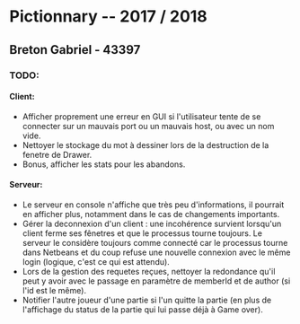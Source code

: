 # Pictionnary -- 2017 / 2018 
## Breton Gabriel - 43397

### TODO:
#### Client:
 * Afficher proprement une erreur en GUI si l'utilisateur tente de se connecter sur un mauvais port ou un mauvais host, ou avec un nom vide.
 * Nettoyer le stockage du mot à dessiner lors de la destruction de la fenetre de Drawer.
 * Bonus, afficher les stats pour les abandons.
 
#### Serveur:
 * Le serveur en console n'affiche que très peu d'informations, il pourrait en afficher plus, notamment dans le cas de changements importants.
 * Gérer la deconnexion d'un client : une incohérence survient lorsqu'un client ferme ses fênetres et que le processus tourne toujours. Le serveur le considère toujours comme connecté car le processus tourne dans Netbeans et du coup refuse une nouvelle connexion avec le même login (logique, c'est ce qui est attendu).
 * Lors de la gestion des requetes reçues, nettoyer la redondance qu'il peut y avoir avec le passage en paramètre de memberId et de author (si l'id est le même).
 * Notifier l'autre joueur d'une partie si l'un quitte la partie (en plus de l'affichage du status de la partie qui lui passe déjà à Game over).


